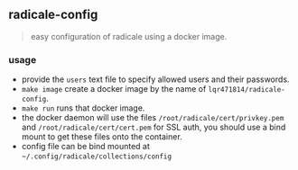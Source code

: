 ## radicale-config

> easy configuration of radicale using a docker image.

### usage

- provide the `users` text file to specify allowed users and their passwords.
- `make image` create a docker image by the name of `lqr471814/radicale-config`.
- `make run` runs that docker image.
- the docker daemon will use the files `/root/radicale/cert/privkey.pem` and `/root/radicale/cert/cert.pem` for SSL auth, you should use a bind mount to get these files onto the container.
- config file can be bind mounted at `~/.config/radicale/collections/config`

